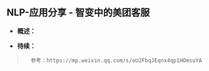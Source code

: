 ## NLP-应用分享 - 智变中的美团客服
- **概述：**
>
>
>
>
>
>
>
>
>
>
>

- **待续：**
>       参考：https://mp.weixin.qq.com/s/oU2FbqJEqnx4qp1HOmsuYA
>
>
>
>
>
>
>
